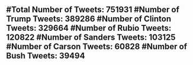 #Total Number of Tweets: 751931 
#Number of Trump Tweets: 389286
#Number of Clinton Tweets: 329664
#Number of Rubio Tweets: 120822
#Number of Sanders Tweets: 103125
#Number of Carson Tweets: 60828
#Number of Bush Tweets: 39494
---
